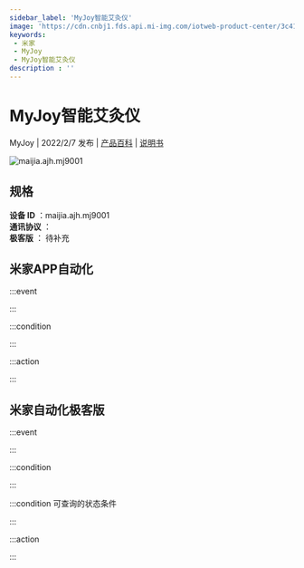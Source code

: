 ```yaml
---
sidebar_label: 'MyJoy智能艾灸仪'
image: 'https://cdn.cnbj1.fds.api.mi-img.com/iotweb-product-center/3c41bcf4037c198a9719c47897c3351e_1632282895340.png?GalaxyAccessKeyId=AKVGLQWBOVIRQ3XLEW&Expires=9223372036854775807&Signature=DMdRQbTdPlWCBS6/i7jmCubKQZA='
keywords: 
 - 米家
 - MyJoy
 - MyJoy智能艾灸仪
description : ''
---
```

# MyJoy智能艾灸仪

MyJoy | 2022/2/7 发布 | [产品百科](https://home.mi.com/webapp/content/baike/product/index.html?model=maijia.ajh.mj9001/) | [说明书](https://home.mi.com/views/introduction.html?model=maijia.ajh.mj9001&region=cn)

![maijia.ajh.mj9001](https://cdn.cnbj1.fds.api.mi-img.com/iotweb-product-center/3c41bcf4037c198a9719c47897c3351e_1632282895340.png?GalaxyAccessKeyId=AKVGLQWBOVIRQ3XLEW&Expires=9223372036854775807&Signature=DMdRQbTdPlWCBS6/i7jmCubKQZA=)

## 规格  
> 
**设备 ID** ：maijia.ajh.mj9001  
**通讯协议** ：  
**极客版**  ： 待补充 


## 米家APP自动化  

:::event  

:::

:::condition  

:::

:::action   

:::

## 米家自动化极客版  

:::event  

:::

:::condition  

:::

:::condition 可查询的状态条件  

:::

:::action  

:::

        
